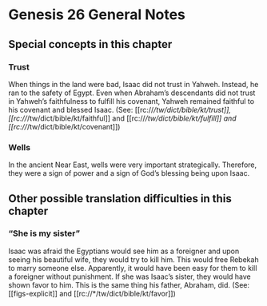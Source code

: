 # Genesis 26 General Notes
## Special concepts in this chapter

### Trust
When things in the land were bad, Isaac did not trust in Yahweh. Instead, he ran to the safety of Egypt. Even when Abraham’s descendants did not trust in Yahweh’s faithfulness to fulfill his covenant, Yahweh remained faithful to his covenant and blessed Isaac. (See: [[rc://*/tw/dict/bible/kt/trust]], [[rc://*/tw/dict/bible/kt/faithful]] and [[rc://*/tw/dict/bible/kt/fulfill]] and [[rc://*/tw/dict/bible/kt/covenant]])

### Wells
In the ancient Near East, wells were very important strategically. Therefore, they were a sign of power and a sign of God’s blessing being upon Isaac.

## Other possible translation difficulties in this chapter

### “She is my sister”
Isaac was afraid the Egyptians would see him as a foreigner and upon seeing his beautiful wife, they would try to kill him. This would free Rebekah to marry someone else. Apparently, it would have been easy for them to kill a foreigner without punishment. If she was Isaac’s sister, they would have shown favor to him. This is the same thing his father, Abraham, did. (See: [[figs-explicit]] and [[rc://*/tw/dict/bible/kt/favor]])